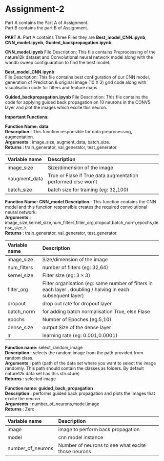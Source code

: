 # Assignment-2
Part A contains the Part A of Assignment.  
Part B contains the part B of Assignment.  

**PART A**:
          Part A contains Three Files they are **Best_model_CNN.ipynb**, **CNN_model.ipynb**, **Guided_backpropagation.ipynb**.

**CNN_model.ipynb**
File Description: This file contains Preprocessing of the nature12k dataset and Convolutional neural network model along with the wandb sweep configuaration to find the best model.  

****Best_model_CNN.ipynb****:          
File Description: This file contains best configuration of our CNN model, generation of Prediction & original image (10 X 3) grid code along with visualisation code for filters and feature maps.  
               
**Guided_backpropagation.ipynb**
File Description: This file contains the code for applying guided back propagation on 10 neurons in the CONV5 layer and plot the images which excite this neuron.

**Important Functions**:

**Function Name:** **data**  
**Description :** This function responsible for data preprocessing, augmentation.  
**Arguments :** image_size, augment_data, batch_size.  
**Returns :** train_generator, val_generator, test_generator.  


| **Variable name** |  **Description**   |
| :------------ | :-----|
| image_size    | Size/dimension of the image           |
| naugment_data | True or Flase if True data augmentation performed else won't |
|batch_size | batch size for training (eg: 32,100)|


**Function Name:** **CNN_model**
**Description :** This function contains the CNN model and this function responsible creates the required convolutional neural network.  
**Arguments :** image_size,kernel_size,num_filters,filter_org,dropout,batch_norm,epochs,dense_size,lr.  
**Returns :** train_generator, val_generator, test_generator.  

| **Variable name** |  **Description**   |
| :------------ | :-----|
| image_size    | Size/dimension of the image           |
| num_filters | number of filters (eg: 32,64)|
|kernel_size | Filter size (eg: 3 × 3)|
| filter_org | Filter organisation (eg: same number of filters in each layer , doubling / halving in each subsequent layer) |
|dropout | drop out rate for dropout layer|
|batch_norm | for adding batch normalisation True, else Flase|
|epochs | Number of Epoches (eg:5,10)|
|dense_size | output Size of the dense layer|
|lr | learning rate (eg: 0.001,0.0001)|


**Function name:** select_random_image  
**Description  :** selects the random image from the path provided from random class.  
**Arguments    :** path (path of the data set where you want to select the image randomly. This path should contain the classes as folders. By default nature12k data set has this structure)  
**Returns      :** selected image  

**Function name:** **guided_back_propagation**  
**Description :** performs guided back propagation and plots the images that excite the neuron  
**Arguments   :** number_of_neurons,model,image  
**Returns     :** Zero  

| **Variable name** |  **Description**   |
| :------------ | :-----|
| image    | image to perform back propagation            |
| model | cnn model instance |
|number_of_neurons | Number of neurons to see what excite those neurons|
